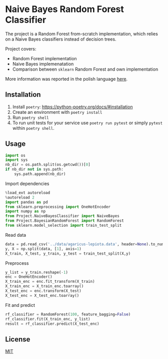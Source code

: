 # Naive Bayes Random Forest Classifier

The project is a Random Forest from-scratch implementation, which relies on a Naive Bayes classifiers instead of decision trees.

Project covers:
* Random Forest implementation
* Naive Bayes implemenatation
* Comparison between `sklearn` Random Forest and own implementation

More information was reported in the polish language [here](https://github.com/hpiotr6/Naive-Bayes-Random-Forest/blob/main/21ZUMA_sprawozdanie_koncowe_Hondra_Groszyk.pdf).



## Installation

1. Install `poetry`: https://python-poetry.org/docs/#installation
2. Create an environment with `poetry install`
3. Run `poetry shell`
4. To run unit tests for your service use `poetry run pytest` or simply `pytest` within `poetry shell`.
 

## Usage

```python
import os
import sys
nb_dir = os.path.split(os.getcwd())[0]
if nb_dir not in sys.path:
    sys.path.append(nb_dir)
```
Import dependencies
```python
%load_ext autoreload
%autoreload 2
import pandas as pd
from sklearn.preprocessing import OneHotEncoder
import numpy as np
from Project.NaiveBayesClassifier import NaiveBayes
from Project.BayesianRandomForest import RandomForest
from sklearn.model_selection import train_test_split
```
Read data
```python
data = pd.read_csv('../data/agaricus-lepiota.data', header=None).to_numpy()
y, X = np.split(data, [1], axis=1)
X_train, X_test, y_train, y_test = train_test_split(X,y)
```
Preprocess
```python
y_list = y_train.reshape(-1)
enc = OneHotEncoder()
X_train_enc = enc.fit_transform(X_train)
X_train_enc = X_train_enc.toarray()
X_test_enc = enc.transform(X_test)
X_test_enc = X_test_enc.toarray()
```
Fit and predict
```python
rf_classifier = RandomForest(100, feature_bagging=False)
rf_classifier.fit(X_train_enc, y_list)
result = rf_classifier.predict(X_test_enc)
```

## License
[MIT](https://choosealicense.com/licenses/mit/)



